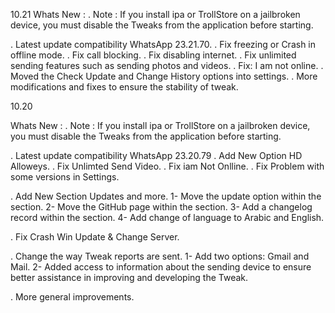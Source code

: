 10.21
Whats New :
. Note : If you install ipa or TrollStore on a jailbroken device, you must disable the Tweaks from the application before starting.

. Latest update compatibility WhatsApp 23.21.70.
. Fix freezing or Crash in offline mode.
. Fix call blocking.
. Fix disabling internet.
. Fix unlimited sending features such as sending photos and videos.
. Fix: I am not online.
. Moved the Check Update and Change History options into settings.
. More modifications and fixes to ensure the stability of tweak.


10.20

 Whats New :
 . Note : If you install ipa or TrollStore on a jailbroken device, you must disable the Tweaks from the application before starting.

. Latest update compatibility WhatsApp 23.20.79
. Add New Option HD Alloweys.
. Fix Unlimted Send Video.
. Fix iam Not Onlline.
. Fix Problem with some versions in Settings.

. Add New Section Updates and more.
1- Move the update option within the section.
2- Move the GitHub page within the section.
3- Add a changelog record within the section.
4- Add change of language to Arabic and English.

. Fix Crash Win Update & Change Server. 

. Change the way Tweak reports are sent.
1- Add two options: Gmail and Mail.
2- Added access to information about the sending device to ensure better assistance in improving and developing the Tweak.

. More general improvements.
